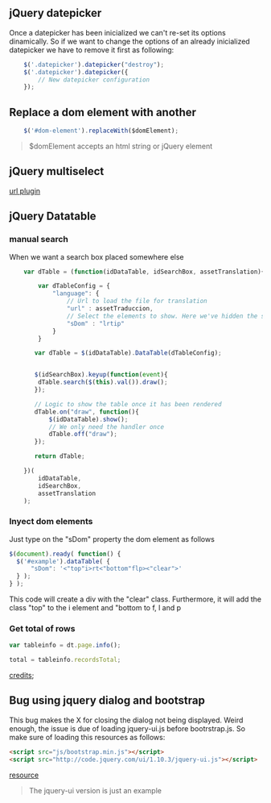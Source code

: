 ## jQuery datepicker

Once a datepicker has been inicialized we can't re-set its options dinamically.
So if we want to change the options of an already inicialized datepicker we
have to remove it first as following:

```javascript
    $('.datepicker').datepicker("destroy");
    $('.datepicker').datepicker({
        // New datepicker configuration
    });

```


## Replace a dom element with another

```javascript
    $('#dom-element').replaceWith($domElement);
```

> $domElement accepts an html string or jQuery element


## jQuery multiselect
[url plugin](http://www.erichynds.com/blog/jquery-ui-multiselect-widget)

## jQuery Datatable

### manual search

When we want a search box placed somewhere else

```js
    var dTable = (function(idDataTable, idSearchBox, assetTranslation){

        var dTableConfig = {
            "language": {
                // Url to load the file for translation
                "url" : assetTraduccion,
                // Select the elements to show. Here we've hidden the search box
                "sDom" : "lrtip"
            }
        }

       var dTable = $(idDataTable).DataTable(dTableConfig);


       $(idSearchBox).keyup(function(event){
        dTable.search($(this).val()).draw();
       });

       // Logic to show the table once it has been rendered
       dTable.on("draw", function(){
           $(idDataTable).show();
           // We only need the handler once
           dTable.off("draw");
       });

       return dTable;

    })(
        idDataTable,
        idSearchBox,
        assetTranslation
    );
```

### Inyect dom elements

Just type on the "sDom" property the dom element as follows

```js
$(document).ready( function() {
  $('#example').dataTable( {
      "sDom": '<"top"i>rt<"bottom"flp><"clear">'
  } );
} );
```

This code will create a div with the "clear" class. Furthermore, it will add the class
"top" to the i element and "bottom to f, l and p

### Get total of rows

```js
var tableinfo = dt.page.info();

total = tableinfo.recordsTotal;
```

[credits](https://datatables.net//forums/discussion/comment/61957/#Comment_61957);

## Bug using jquery dialog and bootstrap

This bug makes the X for closing the dialog not being displayed. Weird enough, the issue is
due of loading jquery-ui.js before bootrstrap.js. So make sure of loading this resources as
follows:

```html
<script src="js/bootstrap.min.js"></script>
<script src="http://code.jquery.com/ui/1.10.3/jquery-ui.js"></script>
```

[resource](https://stackoverflow.com/a/20457891)

> The jquery-ui version is just an example
